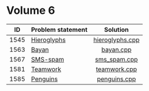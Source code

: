 # Volume 6

|  ID  |                        Problem statement                         |               Solution               |
|:----:|:-----------------------------------------------------------------|:------------------------------------:|
| 1545 | [Hieroglyphs](http://acm.timus.ru/problem.aspx?space=1&num=1545) | [hieroglyphs.cpp](./hieroglyphs.cpp) |
| 1563 | [Bayan](http://acm.timus.ru/problem.aspx?space=1&num=1563)       | [bayan.cpp](./bayan.cpp)             |
| 1567 | [SMS-spam](http://acm.timus.ru/problem.aspx?space=1&num=1567)    | [sms_spam.cpp](./sms_spam.cpp)       |
| 1581 | [Teamwork](http://acm.timus.ru/problem.aspx?space=1&num=1581)    | [teamwork.cpp](./teamwork.cpp)       |
| 1585 | [Penguins](http://acm.timus.ru/problem.aspx?space=1&num=1585)    | [penguins.cpp](./penguins.cpp)       |
